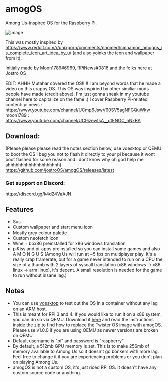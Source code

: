 # amogOS
Among Us-inspired OS for the Raspberry Pi.

![image](https://user-images.githubusercontent.com/44128563/119536694-98920980-bd46-11eb-950e-425475bb90ac.png)


This was mostly inspired by https://www.reddit.com/r/unixporn/comments/nhomed/cinnamon_amogos_is_complete_icon_art_idea_by_u/ (and also yoinks the icon and wallpaper from it).

Initially made by Moon1789#6969, RPiNews#0816 and the folks here at Jostro OS

EDIT: AHHH Mutahar covered the OS!!!!! I am beyond words that he made a video on this crappy OS. This OS was inspiried by other similiar mods people have made (credit above). I'm just gonna sneak in my youtube channel here to capitalize on the fame :) I cover Raspberry Pi-related content: pi news : https://www.youtube.com/channel/UCmp6JswV90SV5agNFGQuWkw
moon1789 : https://www.youtube.com/channel/UC9izewtsA__dtENOC_nNkBA 

## Download:
(Please please please read the notes section below, use vdesktop or QEMU to boot the OS i beg you not to flash it directly to your pi because it wont boot flashed for some reason and i dont know why oh god help me ahhhhhhhhhhhhhhhhhhhh)
https://github.com/jostroOS/amogOS/releases/latest

### Get support on Discord:
https://discord.gg/k4d24VaAJN

## Features

- Sus
- Custom wallpaper and start menu icon
- Mostly grey colour palette
- Custom neofetch icon
- Wine + box86 preinstalled for x86 windows translation
- piKiss and pi-apps preinstalled so you can install some games and also A M O N G U S
(Among Us will run at ~5 fps on multiplayer play. It's a really crap framerate, but for a game never intended to run on a CPU the size of a thumb with 2 layers of syscall translation (x86 windows -> x86 linux -> arm linux), it's decent. A small resolution is needed for the game to run without insane lag.)

## Notes

- You can use [vdesktop](https://github.com/Botspot/vdesktop) to test out the OS in a container without any lag on an ARM host.
- This is meant for RPI 3 and 4. If you would like to run it on a x86 system, you can do so via QEMU. Download it [here](https://drive.google.com/file/d/1wgkJYwNV7jqxNFW_uRPPZ3JKvd87mVPE/view?usp=sharing) and read the instructions inside the zip to find how to replace the Twister OS image with amogOS. Please use v1.0.0 if you are using QEMU as newer versions are broken on QEMU.
- Default username is "pi" and password is "raspberry"
- By default, a 512mb GPU memory is set. This is to make 256mb of memory available to Among Us so it doesn't go bonkers with more lag. Feel free to change it if you are experiencing problems or you don't plan on playing Among Us.
- amogOS is not a custom OS, it's just riced RPi OS. It doesn't have any custom source code or anything.
